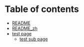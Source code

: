 # Table of contents

* [README](README.md)
* [README\_zh](README\_zh.md)
* [test page](test-page/README.md)
  * [test sub page](test-page/test-sub-page.md)
